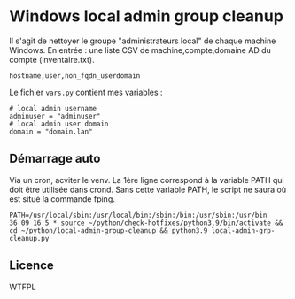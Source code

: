 # Windows local admin group cleanup

Il s'agit de nettoyer le groupe "administrateurs local" de chaque machine Windows.
En entrée : une liste CSV de machine,compte,domaine AD du compte (inventaire.txt).

```
hostname,user,non_fqdn_userdomain
```

Le fichier `vars.py` contient mes variables :

```
# local admin username
adminuser = "adminuser"
# local admin user domain
domain = "domain.lan"
```

## Démarrage auto

Via un cron, acviter le venv. La 1ère ligne correspond à la variable PATH qui doit être utilisée dans crond. Sans cette variable PATH, le script ne saura où est situé la commande fping.

```
PATH=/usr/local/sbin:/usr/local/bin:/sbin:/bin:/usr/sbin:/usr/bin
36 09 16 5 * source ~/python/check-hotfixes/python3.9/bin/activate && cd ~/python/local-admin-group-cleanup && python3.9 local-admin-grp-cleanup.py
```


## Licence

WTFPL